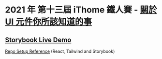 # 2021 年 第十三屆 iThome 鐵人賽 - [關於 UI 元件你所該知道的事](https://ithelp.ithome.com.tw/articles/10259942)

## [Storybook Live Demo](https://6146f35ea30415003a5587a0-ewltvrnbye.chromatic.com/?path=/story/general-button--playground)

[Repo Setup Reference](https://github.com/jeina7/react-storybook-tailwind) (React, Tailwind and Storybook)
